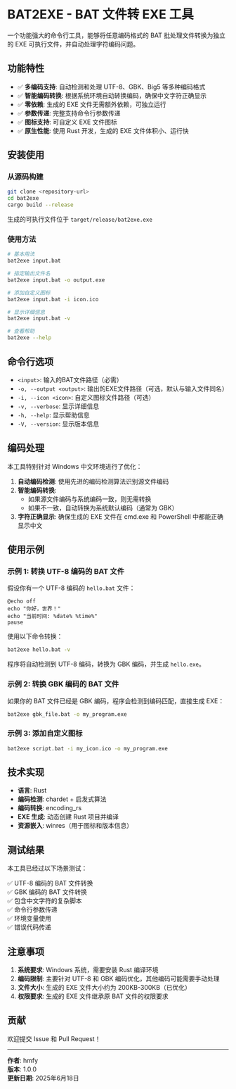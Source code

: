 # BAT2EXE - BAT 文件转 EXE 工具

一个功能强大的命令行工具，能够将任意编码格式的 BAT 批处理文件转换为独立的 EXE 可执行文件，并自动处理字符编码问题。

## 功能特性

- ✅ **多编码支持**: 自动检测和处理 UTF-8、GBK、Big5 等多种编码格式
- ✅ **智能编码转换**: 根据系统环境自动转换编码，确保中文字符正确显示
- ✅ **零依赖**: 生成的 EXE 文件无需额外依赖，可独立运行
- ✅ **参数传递**: 完整支持命令行参数传递
- ✅ **图标支持**: 可自定义 EXE 文件图标
- ✅ **原生性能**: 使用 Rust 开发，生成的 EXE 文件体积小、运行快

## 安装使用

### 从源码构建

```bash
git clone <repository-url>
cd bat2exe
cargo build --release
```

生成的可执行文件位于 `target/release/bat2exe.exe`

### 使用方法

```bash
# 基本用法
bat2exe input.bat

# 指定输出文件名
bat2exe input.bat -o output.exe

# 添加自定义图标
bat2exe input.bat -i icon.ico

# 显示详细信息
bat2exe input.bat -v

# 查看帮助
bat2exe --help
```

## 命令行选项

- `<input>`: 输入的BAT文件路径（必需）
- `-o, --output <output>`: 输出的EXE文件路径（可选，默认与输入文件同名）
- `-i, --icon <icon>`: 自定义图标文件路径（可选）
- `-v, --verbose`: 显示详细信息
- `-h, --help`: 显示帮助信息
- `-V, --version`: 显示版本信息

## 编码处理

本工具特别针对 Windows 中文环境进行了优化：

1. **自动编码检测**: 使用先进的编码检测算法识别源文件编码
2. **智能编码转换**: 
   - 如果源文件编码与系统编码一致，则无需转换
   - 如果不一致，自动转换为系统默认编码（通常为 GBK）
3. **字符正确显示**: 确保生成的 EXE 文件在 cmd.exe 和 PowerShell 中都能正确显示中文

## 使用示例

### 示例 1: 转换 UTF-8 编码的 BAT 文件

假设你有一个 UTF-8 编码的 `hello.bat` 文件：

```batch
@echo off
echo "你好，世界！"
echo "当前时间: %date% %time%"
pause
```

使用以下命令转换：

```bash
bat2exe hello.bat -v
```

程序将自动检测到 UTF-8 编码，转换为 GBK 编码，并生成 `hello.exe`。

### 示例 2: 转换 GBK 编码的 BAT 文件

如果你的 BAT 文件已经是 GBK 编码，程序会检测到编码匹配，直接生成 EXE：

```bash
bat2exe gbk_file.bat -o my_program.exe
```

### 示例 3: 添加自定义图标

```bash
bat2exe script.bat -i my_icon.ico -o my_program.exe
```

## 技术实现

- **语言**: Rust
- **编码检测**: chardet + 启发式算法
- **编码转换**: encoding_rs
- **EXE 生成**: 动态创建 Rust 项目并编译
- **资源嵌入**: winres（用于图标和版本信息）

## 测试结果

本工具已经过以下场景测试：

✅ UTF-8 编码的 BAT 文件转换  
✅ GBK 编码的 BAT 文件转换  
✅ 包含中文字符的复杂脚本  
✅ 命令行参数传递  
✅ 环境变量使用  
✅ 错误代码传递  

## 注意事项

1. **系统要求**: Windows 系统，需要安装 Rust 编译环境
2. **编码限制**: 主要针对 UTF-8 和 GBK 编码优化，其他编码可能需要手动处理
3. **文件大小**: 生成的 EXE 文件大小约为 200KB-300KB（已优化）
4. **权限要求**: 生成的 EXE 文件继承原 BAT 文件的权限要求

## 贡献

欢迎提交 Issue 和 Pull Request！

---

**作者**: hmfy  
**版本**: 1.0.0  
**更新日期**: 2025年6月18日
